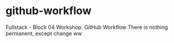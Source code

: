 # github-workflow
Fullstack - Block 04 Workshop: GitHub Workflow
There is nothing permanent, except change 
ww
